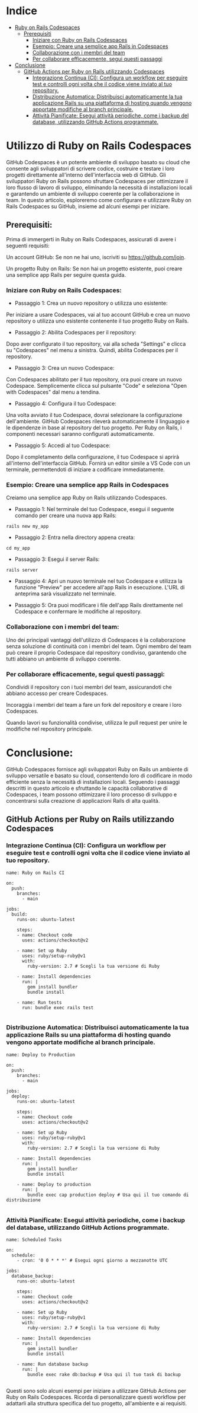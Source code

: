 # Indice
- [Ruby on Rails Codespaces](#ruby-on-rails-codespaces)
  - [Prerequisiti](#prerequisiti)
    - [Iniziare con Ruby on Rails Codespaces](#iniziare-con-ruby-on-rails-codespaces)
    - [Esempio: Creare una semplice app Rails in Codespaces](#esempio-creare-una-semplice-app-rails-in-codespaces)
    - [Collaborazione con i membri del team](#collaborazione-con-i-membri-del-team)
    - [Per collaborare efficacemente, segui questi passaggi](#per-collaborare-efficacemente-segui-questi-passaggi)
- [Conclusione](#conclusione)
  - [GitHub Actions per Ruby on Rails utilizzando Codespaces](#github-actions-per-ruby-on-rails-utilizzando-codespaces)
    - [Integrazione Continua (CI): Configura un workflow per eseguire test e controlli ogni volta che il codice viene inviato al tuo repository.](#integrazione-continua-ci-configura-un-workflow-per-eseguire-test-e-controlli-ogni-volta-che-il-codice-viene-inviato-al-tuo-repository)
    - [Distribuzione Automatica: Distribuisci automaticamente la tua applicazione Rails su una piattaforma di hosting quando vengono apportate modifiche al branch principale.](#distribuzione-automatica-distribuisci-automaticamente-la-tua-applicazione-rails-su-una-piattaforma-di-hosting-quando-vengono-apportate-modifiche-al-branch-principale)
    - [Attività Pianificate: Esegui attività periodiche, come i backup del database, utilizzando GitHub Actions programmate.](#attivita-pianificate-esegui-attivita-periodiche-come-i-backup-del-database-utilizzando-github-actions-programmate)

# Utilizzo di Ruby on Rails Codespaces

GitHub Codespaces è un potente ambiente di sviluppo basato su cloud che consente agli sviluppatori di scrivere codice, costruire e testare i loro progetti direttamente all'interno dell'interfaccia web di GitHub. Gli sviluppatori Ruby on Rails possono sfruttare Codespaces per ottimizzare il loro flusso di lavoro di sviluppo, eliminando la necessità di installazioni locali e garantendo un ambiente di sviluppo coerente per la collaborazione in team. In questo articolo, esploreremo come configurare e utilizzare Ruby on Rails Codespaces su GitHub, insieme ad alcuni esempi per iniziare.

## Prerequisiti:

Prima di immergerti in Ruby on Rails Codespaces, assicurati di avere i seguenti requisiti:

Un account GitHub: Se non ne hai uno, iscriviti su https://github.com/join.

Un progetto Ruby on Rails: Se non hai un progetto esistente, puoi creare una semplice app Rails per seguire questa guida.

### Iniziare con Ruby on Rails Codespaces:

- Passaggio 1: Crea un nuovo repository o utilizza uno esistente:

Per iniziare a usare Codespaces, vai al tuo account GitHub e crea un nuovo repository o utilizza uno esistente contenente il tuo progetto Ruby on Rails.

- Passaggio 2: Abilita Codespaces per il repository:

Dopo aver configurato il tuo repository, vai alla scheda "Settings" e clicca su "Codespaces" nel menu a sinistra. Quindi, abilita Codespaces per il repository.

- Passaggio 3: Crea un nuovo Codespace:

Con Codespaces abilitato per il tuo repository, ora puoi creare un nuovo Codespace. Semplicemente clicca sul pulsante "Code" e seleziona "Open with Codespaces" dal menu a tendina.

- Passaggio 4: Configura il tuo Codespace:

Una volta avviato il tuo Codespace, dovrai selezionare la configurazione dell'ambiente. GitHub Codespaces rileverà automaticamente il linguaggio e le dipendenze in base al repository del tuo progetto. Per Ruby on Rails, i componenti necessari saranno configurati automaticamente.

- Passaggio 5: Accedi al tuo Codespace:

Dopo il completamento della configurazione, il tuo Codespace si aprirà all'interno dell'interfaccia GitHub. Fornirà un editor simile a VS Code con un terminale, permettendoti di iniziare a codificare immediatamente.

### Esempio: Creare una semplice app Rails in Codespaces

Creiamo una semplice app Ruby on Rails utilizzando Codespaces.

- Passaggio 1: Nel terminale del tuo Codespace, esegui il seguente comando per creare una nuova app Rails:

```
rails new my_app

```
- Passaggio 2: Entra nella directory appena creata:

```
cd my_app

```
- Passaggio 3: Esegui il server Rails:

```
rails server
```

- Passaggio 4: Apri un nuovo terminale nel tuo Codespace e utilizza la funzione "Preview" per accedere all'app Rails in esecuzione. L'URL di anteprima sarà visualizzato nel terminale.

- Passaggio 5: Ora puoi modificare i file dell'app Rails direttamente nel Codespace e confermare le modifiche al repository.

### Collaborazione con i membri del team:

Uno dei principali vantaggi dell'utilizzo di Codespaces è la collaborazione senza soluzione di continuità con i membri del team. Ogni membro del team può creare il proprio Codespace dal repository condiviso, garantendo che tutti abbiano un ambiente di sviluppo coerente.

### Per collaborare efficacemente, segui questi passaggi:

Condividi il repository con i tuoi membri del team, assicurandoti che abbiano accesso per creare Codespaces.

Incoraggia i membri del team a fare un fork del repository e creare i loro Codespaces.

Quando lavori su funzionalità condivise, utilizza le pull request per unire le modifiche nel repository principale.

# Conclusione:

GitHub Codespaces fornisce agli sviluppatori Ruby on Rails un ambiente di sviluppo versatile e basato su cloud, consentendo loro di codificare in modo efficiente senza la necessità di installazioni locali. Seguendo i passaggi descritti in questo articolo e sfruttando le capacità collaborative di Codespaces, i team possono ottimizzare il loro processo di sviluppo e concentrarsi sulla creazione di applicazioni Rails di alta qualità.

## GitHub Actions per Ruby on Rails utilizzando Codespaces

### Integrazione Continua (CI): Configura un workflow per eseguire test e controlli ogni volta che il codice viene inviato al tuo repository.

```
name: Ruby on Rails CI

on:
  push:
    branches:
      - main

jobs:
  build:
    runs-on: ubuntu-latest

    steps:
    - name: Checkout code
      uses: actions/checkout@v2

    - name: Set up Ruby
      uses: ruby/setup-ruby@v1
      with:
        ruby-version: 2.7 # Scegli la tua versione di Ruby

    - name: Install dependencies
      run: |
        gem install bundler
        bundle install

    - name: Run tests
      run: bundle exec rails test


```

### Distribuzione Automatica: Distribuisci automaticamente la tua applicazione Rails su una piattaforma di hosting quando vengono apportate modifiche al branch principale.

```
name: Deploy to Production

on:
  push:
    branches:
      - main

jobs:
  deploy:
    runs-on: ubuntu-latest

    steps:
    - name: Checkout code
      uses: actions/checkout@v2

    - name: Set up Ruby
      uses: ruby/setup-ruby@v1
      with:
        ruby-version: 2.7 # Scegli la tua versione di Ruby

    - name: Install dependencies
      run: |
        gem install bundler
        bundle install

    - name: Deploy to production
      run: |
        bundle exec cap production deploy # Usa qui il tuo comando di distribuzione


```
### Attività Pianificate: Esegui attività periodiche, come i backup del database, utilizzando GitHub Actions programmate.

```
name: Scheduled Tasks

on:
  schedule:
    - cron: '0 0 * * *' # Esegui ogni giorno a mezzanotte UTC

jobs:
  database_backup:
    runs-on: ubuntu-latest

    steps:
    - name: Checkout code
      uses: actions/checkout@v2

    - name: Set up Ruby
      uses: ruby/setup-ruby@v1
      with:
        ruby-version: 2.7 # Scegli la tua versione di Ruby

    - name: Install dependencies
      run: |
        gem install bundler
        bundle install

    - name: Run database backup
      run: |
        bundle exec rake db:backup # Usa qui il tuo task di backup


```
Questi sono solo alcuni esempi per iniziare a utilizzare GitHub Actions per Ruby on Rails Codespaces. Ricorda di personalizzare questi workflow per adattarli alla struttura specifica del tuo progetto, all'ambiente e ai requisiti.

